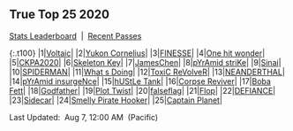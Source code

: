 
## True Top 25 2020

<p><a href="https://tankpit-analytics.github.io/stats-2020">Stats Leaderboard</a>&nbsp;&nbsp;|&nbsp;&nbsp;<a href="https://tankpit-analytics.github.io/t25-2020-passes">Recent Passes</a></p>

{:.t100}
|1|<a target="_blank" href="https://tankpit.com/tank_profile/?tank_id=70273"><span class="blue">Voltaic</span><span class="awards-container"><span class="awards-sprite a0-3"></span><span class="awards-sprite a1-3"></span><span class="awards-sprite a3-3"></span><span class="awards-sprite a4-3"></span></span></a>|
|2|<a target="_blank" href="https://tankpit.com/tank_profile/?tank_id=70191"><span class="blue">Yukon Cornelius</span><span class="awards-container"><span class="awards-sprite a0-3"></span><span class="awards-sprite a1-3"></span><span class="awards-sprite a2-2"></span><span class="awards-sprite a3-2"></span></span></a>|
|3|<a target="_blank" href="https://tankpit.com/tank_profile/?tank_id=71956"><span class="red">FINESSE</span><span class="awards-container"><span class="awards-sprite a0-3"></span><span class="awards-sprite a1-1"></span><span class="awards-sprite a2-2"></span><span class="awards-sprite a3-2"></span><span class="awards-sprite a4-3"></span><span class="awards-sprite a5-3"></span><span class="awards-sprite a7-1"></span><span class="awards-sprite a8-1"></span></span></a>|
|4|<a target="_blank" href="https://tankpit.com/tank_profile/?tank_id=71596"><span class="orange">One hit wonder</span><span class="awards-container"><span class="awards-sprite a0-3"></span><span class="awards-sprite a1-3"></span><span class="awards-sprite a2-2"></span><span class="awards-sprite a3-2"></span></span></a>|
|5|<a target="_blank" href="https://tankpit.com/tank_profile/?tank_id=70478"><span class="red">CKPA2020</span><span class="awards-container"><span class="awards-sprite a0-3"></span><span class="awards-sprite a1-3"></span><span class="awards-sprite a2-2"></span><span class="awards-sprite a3-1"></span><span class="awards-sprite a5-3"></span></span></a>|
|6|<a target="_blank" href="https://tankpit.com/tank_profile/?tank_id=70378"><span class="red">Skeleton Key</span><span class="awards-container"><span class="awards-sprite a0-3"></span><span class="awards-sprite a1-1"></span><span class="awards-sprite a2-1"></span><span class="awards-sprite a3-2"></span><span class="awards-sprite a4-3"></span><span class="awards-sprite a5-3"></span><span class="awards-sprite a6-1"></span><span class="awards-sprite a7-1"></span></span></a>|
|7|<a target="_blank" href="https://tankpit.com/tank_profile/?tank_id=72302"><span class="orange">JamesChen</span><span class="awards-container"><span class="awards-sprite a0-3"></span><span class="awards-sprite a1-3"></span><span class="awards-sprite a2-3"></span><span class="awards-sprite a3-2"></span><span class="awards-sprite a5-1"></span></span></a>|
|8|<a target="_blank" href="https://tankpit.com/tank_profile/?tank_id=70181"><span class="orange">pYrAmid striKe</span><span class="awards-container"><span class="awards-sprite a0-3"></span><span class="awards-sprite a1-1"></span><span class="awards-sprite a2-2"></span><span class="awards-sprite a3-1"></span><span class="awards-sprite a5-2"></span></span></a>|
|9|<a target="_blank" href="https://tankpit.com/tank_profile/?tank_id=73113"><span class="orange">Sinai</span><span class="awards-container"><span class="awards-sprite a0-3"></span><span class="awards-sprite a1-3"></span><span class="awards-sprite a2-3"></span><span class="awards-sprite a3-1"></span></span></a>|
|10|<a target="_blank" href="https://tankpit.com/tank_profile/?tank_id=70116"><span class="purple">SPIDERMAN</span><span class="awards-container"><span class="awards-sprite a0-3"></span><span class="awards-sprite a1-3"></span><span class="awards-sprite a2-1"></span><span class="awards-sprite a3-1"></span></span></a>|
|11|<a target="_blank" href="https://tankpit.com/tank_profile/?tank_id=72687"><span class="red">What s Doing</span><span class="awards-container"><span class="awards-sprite a0-3"></span><span class="awards-sprite a1-3"></span><span class="awards-sprite a2-1"></span><span class="awards-sprite a3-1"></span><span class="awards-sprite a5-1"></span></span></a>|
|12|<a target="_blank" href="https://tankpit.com/tank_profile/?tank_id=72488"><span class="blue">ToxiC ReVolveR</span><span class="awards-container"><span class="awards-sprite a0-3"></span><span class="awards-sprite a1-2"></span><span class="awards-sprite a2-1"></span><span class="awards-sprite a3-1"></span><span class="awards-sprite a4-3"></span><span class="awards-sprite a5-3"></span></span></a>|
|13|<a target="_blank" href="https://tankpit.com/tank_profile/?tank_id=70441"><span class="red">NEANDERTHAL</span><span class="awards-container"><span class="awards-sprite a0-3"></span><span class="awards-sprite a1-3"></span><span class="awards-sprite a2-1"></span><span class="awards-sprite a3-1"></span><span class="awards-sprite a4-3"></span><span class="awards-sprite a5-3"></span></span></a>|
|14|<a target="_blank" href="https://tankpit.com/tank_profile/?tank_id=70171"><span class="orange">pYrAmid insurgeNce</span><span class="awards-container"><span class="awards-sprite a0-3"></span><span class="awards-sprite a2-2"></span><span class="awards-sprite a3-1"></span><span class="awards-sprite a5-3"></span></span></a>|
|15|<a target="_blank" href="https://tankpit.com/tank_profile/?tank_id=72907"><span class="blue">hUStLe Tank</span><span class="awards-container"><span class="awards-sprite a0-3"></span><span class="awards-sprite a1-3"></span><span class="awards-sprite a2-1"></span><span class="awards-sprite a3-1"></span></span></a>|
|16|<a target="_blank" href="https://tankpit.com/tank_profile/?tank_id=70106"><span class="red">Corpse Reviver</span><span class="awards-container"><span class="awards-sprite a0-3"></span><span class="awards-sprite a1-1"></span><span class="awards-sprite a2-2"></span><span class="awards-sprite a3-1"></span><span class="awards-sprite a4-3"></span><span class="awards-sprite a5-3"></span><span class="awards-sprite a6-1"></span><span class="awards-sprite a7-1"></span></span></a>|
|17|<a target="_blank" href="https://tankpit.com/tank_profile/?tank_id=74035"><span class="orange">Boba Fett</span><span class="awards-container"><span class="awards-sprite a0-3"></span><span class="awards-sprite a1-3"></span><span class="awards-sprite a3-1"></span></span></a>|
|18|<a target="_blank" href="https://tankpit.com/tank_profile/?tank_id=70152"><span class="red">Godfather</span><span class="awards-container"><span class="awards-sprite a0-3"></span><span class="awards-sprite a5-2"></span><span class="awards-sprite a6-1"></span></span></a>|
|19|<a target="_blank" href="https://tankpit.com/tank_profile/?tank_id=70190"><span class="red">Plot Twist</span><span class="awards-container"><span class="awards-sprite a0-3"></span><span class="awards-sprite a2-1"></span><span class="awards-sprite a4-3"></span><span class="awards-sprite a5-3"></span><span class="awards-sprite a6-1"></span></span></a>|
|20|<a target="_blank" href="https://tankpit.com/tank_profile/?tank_id=73656"><span class="purple">falseflag</span><span class="awards-container"><span class="awards-sprite a0-3"></span><span class="awards-sprite a1-3"></span></span></a>|
|21|<a target="_blank" href="https://tankpit.com/tank_profile/?tank_id=70151"><span class="red">Flop</span><span class="awards-container"><span class="awards-sprite a0-3"></span><span class="awards-sprite a1-3"></span></span></a>|
|22|<a target="_blank" href="https://tankpit.com/tank_profile/?tank_id=72860"><span class="red">DEFIANCE</span><span class="awards-container"><span class="awards-sprite a0-3"></span><span class="awards-sprite a2-1"></span><span class="awards-sprite a5-2"></span><span class="awards-sprite a8-1"></span></span></a>|
|23|<a target="_blank" href="https://tankpit.com/tank_profile/?tank_id=70107"><span class="red">Sidecar</span><span class="awards-container"><span class="awards-sprite a0-2"></span><span class="awards-sprite a2-2"></span></span></a>|
|24|<a target="_blank" href="https://tankpit.com/tank_profile/?tank_id=70121"><span class="blue">Smelly Pirate Hooker</span><span class="awards-container"><span class="awards-sprite a0-3"></span></span></a>|
|25|<a target="_blank" href="https://tankpit.com/tank_profile/?tank_id=70135"><span class="orange">Captain Planet</span><span class="awards-container"><span class="awards-sprite a0-3"></span><span class="awards-sprite a1-1"></span><span class="awards-sprite a5-1"></span></span></a>|


<p class="last_updated"><span class="last_updated">Last Updated:&nbsp;&nbsp;Aug 7, 12:00 AM&nbsp;&nbsp;(Pacific)</span></p>


